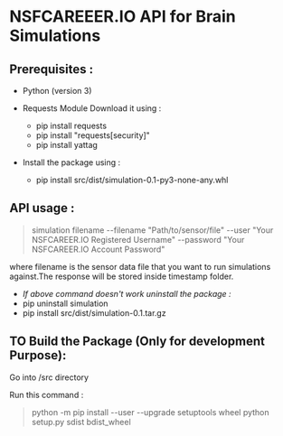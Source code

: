 # NSFCAREEER.IO API for Brain Simulations 

## Prerequisites :

- Python (version 3)
- Requests Module Download it using : 
  - pip install requests
  - pip install "requests[security]" 
  - pip install yattag

- Install the package using : 
  - pip install src/dist/simulation-0.1-py3-none-any.whl

## API usage : 
> simulation filename --filename "Path/to/sensor/file" --user "Your NSFCAREER.IO Registered Username" --password "Your NSFCAREER.IO Account Password" 

where filename is the sensor data file that you want to run simulations against.The response will be stored inside timestamp folder.

- *If above command doesn't work uninstall the package :*
 - pip uninstall simulation 
 - pip install src/dist/simulation-0.1.tar.gz

## TO Build the Package (Only for development Purpose):

Go into /src directory

Run this command : 
 
> python -m pip install --user --upgrade setuptools wheel python setup.py sdist bdist_wheel
